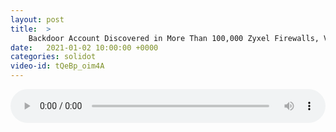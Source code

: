 ```yaml
---
layout: post
title:  >
    Backdoor Account Discovered in More Than 100,000 Zyxel Firewalls, VPN Gateways
date:   2021-01-02 10:00:00 +0000
categories: solidot
video-id: tQeBp_oim4A
---
```


<audio src="/assets/21ba3ca3a8812e9734a72e29cb2b5dea.mp3" style="width: 100%;" controls></audio>

